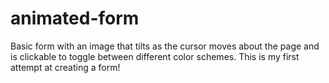 # animated-form
Basic form with an image that tilts as the cursor moves about the page and is clickable to toggle between different color schemes. This is my first attempt at creating a form!
